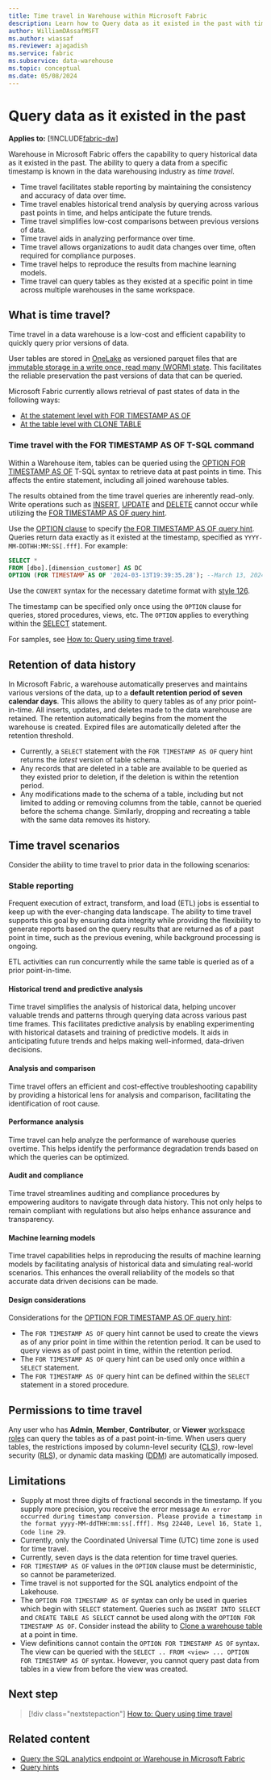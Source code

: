 ```yaml
---
title: Time travel in Warehouse within Microsoft Fabric
description: Learn how to Query data as it existed in the past with time travel in Warehouse in Microsoft Fabric.
author: WilliamDAssafMSFT
ms.author: wiassaf
ms.reviewer: ajagadish 
ms.service: fabric
ms.subservice: data-warehouse
ms.topic: conceptual
ms.date: 05/08/2024
---
```

# Query data as it existed in the past

**Applies to:** [!INCLUDE[fabric-dw](includes/applies-to-version/fabric-dw.md)]

Warehouse in Microsoft Fabric offers the capability to query historical data as it existed in the past. The ability to query a data from a specific timestamp is known in the data warehousing industry as *time travel*.

- Time travel facilitates stable reporting by maintaining the consistency and accuracy of data over time.
- Time travel enables historical trend analysis by querying across various past points in time, and helps anticipate the future trends.
- Time travel simplifies low-cost comparisons between previous versions of data.
- Time travel aids in analyzing performance over time.
- Time travel allows organizations to audit data changes over time, often required for compliance purposes.
- Time travel helps to reproduce the results from machine learning models.
- Time travel can query tables as they existed at a specific point in time across multiple warehouses in the same workspace.

## What is time travel?

Time travel in a data warehouse is a low-cost and efficient capability to quickly query prior versions of data.

User tables are stored in [OneLake](../onelake/onelake-overview.md) as versioned parquet files that are [immutable storage in a write once, read many (WORM) state](/azure/storage/blobs/immutable-storage-overview). This facilitates the reliable preservation the past versions of data that can be queried.

Microsoft Fabric currently allows retrieval of past states of data in the following ways:

- [At the statement level with FOR TIMESTAMP AS OF](#time-travel-with-the-for-timestamp-as-of-t-sql-command)
- [At the table level with CLONE TABLE](clone-table.md)

### Time travel with the FOR TIMESTAMP AS OF T-SQL command

Within a Warehouse item, tables can be queried using the [OPTION FOR TIMESTAMP AS OF](/sql/t-sql/queries/hints-transact-sql-query?view=fabric&preserve-view=true#for-timestamp) T-SQL syntax to retrieve data at past points in time. This affects the entire statement, including all joined warehouse tables.

The results obtained from the time travel queries are inherently read-only. Write operations such as [INSERT](/sql/t-sql/statements/insert-transact-sql?view=fabric&preserve-view=true), [UPDATE](/sql/t-sql/queries/update-transact-sql?view=fabric&preserve-view=true) and [DELETE](/sql/t-sql/statements/delete-transact-sql?view=fabric&preserve-view=true) cannot occur while utilizing the [FOR TIMESTAMP AS OF query hint](/sql/t-sql/queries/hints-transact-sql-query?view=fabric&preserve-view=true).

Use the [OPTION clause](/sql/t-sql/queries/option-clause-transact-sql?view=fabric&preserve-view=true) to specify [the FOR TIMESTAMP AS OF query hint](/sql/t-sql/queries/hints-transact-sql-query?view=fabric&preserve-view=true). Queries return data exactly as it existed at the timestamp, specified as `YYYY-MM-DDTHH:MM:SS[.fff]`. For example:

```sql
SELECT *
FROM [dbo].[dimension_customer] AS DC
OPTION (FOR TIMESTAMP AS OF '2024-03-13T19:39:35.28'); --March 13, 2024 at 7:39:35.28 PM UTC
```

Use the `CONVERT` syntax for the necessary datetime format with [style 126](/sql/t-sql/functions/cast-and-convert-transact-sql?view=fabric&preserve-view=true#date-and-time-styles).

The timestamp can be specified only once using the `OPTION` clause for queries, stored procedures, views, etc. The `OPTION` applies to everything within the [SELECT](/sql/t-sql/queries/select-transact-sql?view=fabric&preserve-view=true) statement.

For samples, see [How to: Query using time travel](how-to-query-using-time-travel.md).

## Retention of data history

In Microsoft Fabric, a warehouse automatically preserves and maintains various versions of the data, up to a **default retention period of seven calendar days**. This allows the ability to query tables as of any prior point-in-time. All inserts, updates, and deletes made to the data warehouse are retained. The retention automatically begins from the moment the warehouse is created. Expired files are automatically deleted after the retention threshold.

- Currently, a `SELECT` statement with the `FOR TIMESTAMP AS OF` query hint returns the *latest* version of table schema.
- Any records that are deleted in a table are available to be queried as they existed prior to deletion, if the deletion is within the retention period.
- Any modifications made to the schema of a table, including but not limited to adding or removing columns from the table, cannot be queried before the schema change. Similarly, dropping and recreating a table with the same data removes its history.

## Time travel scenarios

Consider the ability to time travel to prior data in the following scenarios:

### Stable reporting

Frequent execution of extract, transform, and load (ETL) jobs is essential to keep up with the ever-changing data landscape. The ability to time travel supports this goal by ensuring data integrity while providing the flexibility to generate reports based on the query results that are returned as of a past point in time, such as the previous evening, while background processing is ongoing.

ETL activities can run concurrently while the same table is queried as of a prior point-in-time.

#### Historical trend and predictive analysis

Time travel simplifies the analysis of historical data, helping uncover valuable trends and patterns through querying data across various past time frames. This facilitates predictive analysis by enabling experimenting with historical datasets and training of predictive models. It aids in anticipating future trends and helps making well-informed, data-driven decisions.

#### Analysis and comparison

Time travel offers an efficient and cost-effective troubleshooting capability by providing a historical lens for analysis and comparison, facilitating the identification of root cause.

#### Performance analysis

Time travel can help analyze the performance of warehouse queries overtime. This helps identify the performance degradation trends based on which the queries can be optimized.

#### Audit and compliance

Time travel streamlines auditing and compliance procedures by empowering auditors to navigate through data history. This not only helps to remain compliant with regulations but also helps enhance assurance and transparency.

#### Machine learning models

Time travel capabilities helps in reproducing the results of machine learning models by facilitating analysis of historical data and simulating real-world scenarios. This enhances the overall reliability of the models so that accurate data driven decisions can be made.

#### Design considerations

Considerations for the [OPTION FOR TIMESTAMP AS OF query hint](/sql/t-sql/queries/hints-transact-sql-query?view=fabric&preserve-view=true#for-timestamp):

- The `FOR TIMESTAMP AS OF` query hint cannot be used to create the views as of any prior point in time within the retention period. It can be used to query views as of past point in time, within the retention period.
- The `FOR TIMESTAMP AS OF` query hint can be used only once within a `SELECT` statement.
- The `FOR TIMESTAMP AS OF` query hint can be defined within the `SELECT` statement in a stored procedure.

## Permissions to time travel

Any user who has **Admin**, **Member**, **Contributor**, or **Viewer** [workspace roles](../data-warehouse/workspace-roles.md) can query the tables as of a past point-in-time. When users query tables, the restrictions imposed by column-level security ([CLS](column-level-security.md)), row-level security ([RLS](row-level-security.md)), or dynamic data masking ([DDM](dynamic-data-masking.md)) are automatically imposed.

## Limitations

- Supply at most three digits of fractional seconds in the timestamp. If you supply more precision, you receive the error message `An error occurred during timestamp conversion. Please provide a timestamp in the format yyyy-MM-ddTHH:mm:ss[.fff]. Msg 22440, Level 16, State 1, Code line 29`.
- Currently, only the Coordinated Universal Time (UTC) time zone is used for time travel.
- Currently, seven days is the data retention for time travel queries.
- `FOR TIMESTAMP AS OF` values in the `OPTION` clause must be deterministic, so cannot be parameterized.
- Time travel is not supported for the SQL analytics endpoint of the Lakehouse.
- The `OPTION FOR TIMESTAMP AS OF` syntax can only be used in queries which begin with `SELECT` statement. Queries such as `INSERT INTO SELECT` and `CREATE TABLE AS SELECT` cannot be used along with the `OPTION FOR TIMESTAMP AS OF`. Consider instead the ability to [Clone a warehouse table](clone-table.md) at a point in time.
- View definitions cannot contain the `OPTION FOR TIMESTAMP AS OF` syntax. The view can be queried with the `SELECT .. FROM <view> ... OPTION FOR TIMESTAMP AS OF` syntax. However, you cannot query past data from tables in a view from before the view was created.

## Next step

> [!div class="nextstepaction"]
> [How to: Query using time travel](how-to-query-using-time-travel.md)

## Related content

- [Query the SQL analytics endpoint or Warehouse in Microsoft Fabric](query-warehouse.md)
- [Query hints](/sql/t-sql/queries/hints-transact-sql-query?view=fabric&preserve-view=true)
